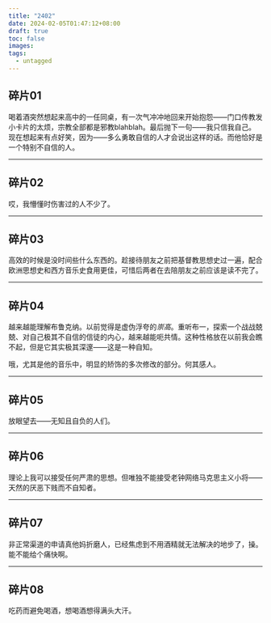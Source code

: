```yaml
---
title: "2402"
date: 2024-02-05T01:47:12+08:00
draft: true
toc: false
images:
tags:
  - untagged
---
```


## 碎片01

喝着酒突然想起来高中的一任同桌，有一次气冲冲地回来开始抱怨——门口传教发小卡片的太烦，宗教全部都是邪教blahblah。最后抛下一句——我只信我自己。现在想起来有点好笑，因为——多么勇敢自信的人才会说出这样的话。而他恰好是一个特别不自信的人。

---

## 碎片02

哎，我懵懂时伤害过的人不少了。

---

## 碎片03

高效的时候是没时间些什么东西的。趁接待朋友之前把基督教思想史过一遍，配合欧洲思想史和西方音乐史食用更佳，可惜后两者在去陪朋友之前应该是读不完了。

---

## 碎片04

越来越能理解布鲁克纳。以前觉得是虚伪浮夸的*崇高*。重听布一，探索一个战战兢兢、对自己极其不自信的信徒的内心，越来越能呃共情。这种性格放在以前我会瞧不起，但是它其实极其深邃——这是一种自知。

哦，尤其是他的音乐中，明显的矫饰的多次修改的部分。何其感人。

---

## 碎片05

放眼望去——无知且自负的人们。

---

## 碎片06

理论上我可以接受任何严肃的思想。但唯独不能接受老钟网络马克思主义小将——天然的厌恶下贱而不自知者。

---  

## 碎片07

非正常渠道的申请真他妈折磨人，已经焦虑到不用酒精就无法解决的地步了，操。能不能给个痛快啊。

---

## 碎片08

吃药而避免喝酒，想喝酒想得满头大汗。